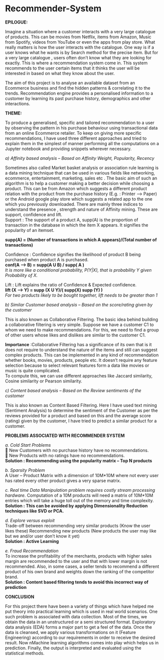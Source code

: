 # Recommender-System  

**EPILOGUE:**    

Imagine a situation where a customer interacts with a very large catalogue of products. This can be movies from Netflix, items from Amazon, Music from Spotify, videos from YouTube or even the apps from play store. What really matters is how the user interacts with the catalogue. One way is if a user knows what he wants is by Search method for the precise item. But for a very large catalogue , users often don’t know what they are looking for exactly. This is where a recommendation system come in. This system recommends to the user certain items that it thinks the user will be interested in based on what they know about the user.  

The aim of this project is to analyse an available dataset from an Ecommerce business and find the hidden patterns &amp; correlating it to the trends. Recommendation engine provides a personalised information to a customer by learning its past purchase history, demographics and other interactions.  

**THEME:**  
  
To produce a generalised, specific and tailored recommendation to a user by observing the pattern in his purchase behaviour using transactional data from an online Ecommerce retailer. To keep on giving more specific recommendations, I have used three different
approaches and tried to explain them in the simplest of manner performing all the computations on a Jupyter notebook and providing snippets wherever necessary.  
  
_a) Affinity based analysis – Based on Affinity Weight, Popularity, Recency_

Sometimes also called Market basket analysis or association rule learning is a data mining technique that can be used in various fields like networking, ecommerce, entertainment, marketing, sales etc . The basic aim of such an algorithm is to help a customer making a better decision while choosing a product. This can be from Amazon which suggests a different product relation with the product from the purchase history (E.g. : Printer --> Paper) or the Android google play store which suggests a related app to the one which you previously downloaded. There are mainly three indices to understand the presence , strength and nature of Affinity mining. These are support, confidence and lift.   
Support : The support of a product A, supp(A) is the proportion of transaction in the database in which the item X appears. It signifies the popularity of an itemset.  
  
**supp(A) = (Number of transactions in which A appears)/(Total number of transactions)**  

Confidence : Confidence signifies the likelihood of product B being purchased when product A is purchased.  
**conf(A --&gt; B) = supp(A U B) / supp( A )**  
_It is more like a conditional probability, P(Y|X), that is probability Y given Probability of X._  
  
Lift : Lift explains the ratio of Confidence &amp; Expected confidence.  
**lift (X --&gt; Y) = supp (X U Y)/( supp(X) supp (Y) )**  
_For two products likely to be bought together, lift needs to be greater than 1_  
  
_b) Similar Customer based analysis – Based on the score/rating given by the customer_  

This is also known as Collaborative Filtering. The basic idea behind building a collaborative filtering is very simple. Suppose we have a customer C1 to whom we need to make recommendations. For this, we need to find a group of other users whose likes and dislikes are similar to the customer C1.  

**Importance** :Collaborative Filtering has a significance of its own that is it does not require to understand the nature of the items and still can suggest complex products. This can be implemented in any kind of recommendation whether books, movies, products, people etc. It doesn’t require any feature selection because to select relevant features form a data like movies or music is quite complicated.  
To compute this, we can use different approaches like Jaccard similarity, Cosine similarity or Pearson similarity.  

_c) Content based analysis – Based on the Review sentiments of the customer_  

This is also known as Content Based Filtering. Here I have used text mining (Sentiment Analysis) to determine the sentiment of the Customer as per the reviews provided for a product and based on this and the average score (rating) given by the customer, I have tried to predict a similar product for a customer.  

**PROBLEMS ASSOCIATED WITH RECOMMENDER SYSTEM**  

_a. Cold Start Problems_  
 New Customers with no purchase history have no recommendations.  
 New Products with no ratings have no recommendations.  
**Solution : Recommending using the popularity matrix – Top N products**  

_b. Sparsity Problem_  
A User – Product Matrix with a dimension of 10M*10M where not every user has rated every other product gives a very sparse matrix.  

_c. Real time Data Manipulation problem requires costly stream processing hardware._
Computation of a 10M products will need a matrix of 10M*10M entries which will take a huge toll out of the memory and time complexity.  
**Solution : This can be avoided by applying Dimensionality Reduction techniques like SVD or PCA.**  

_d. Explore versus exploit_  
Trade-off between recommending very similar products (Know the user likes these) Recommending new products (New products the user may like but we and/or user don’t know it yet)    
**Solution : Active Learning**    

_e. Fraud Recommendation_  
To increase the profitability of the merchants, products with higher sales margin are recommended to the user and that with lower margin is not recommended. Also, in some cases, a seller tends to recommend a different product of his own brand and weights down the ranking of the competitor brand.  
**Solution : Content based filtering tends to avoid this incorrect way of prediction**  

**CONCLUSION**  

For this project there have been a variety of things which have helped me put theory into practical learning which is used in real world scenarios. One such problem is associated with data collection. Most of the times, we obtain the data in an unstructured or a semi
structured format. Exploratory data analysis (EDA) forms a major part to get a feel of the data. Once the data is cleansed, we apply various transformations on it (Feature Engineering) according to our requirements in order to receive the desired result. Now nMachine learning algorithms comes into play which helps us in prediction. Finally, the output is interpreted and evaluated using the statistical methods.  
